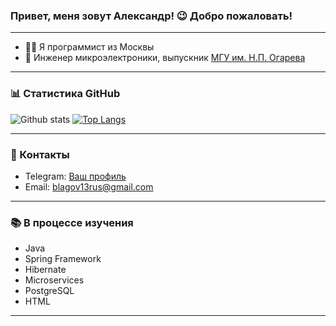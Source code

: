 ### Привет, меня зовут Александр! :wink: Добро пожаловать!

---

- :man_technologist: Я программист из Москвы
- :briefcase: Инженер микроэлектроники, выпускник [МГУ им. Н.П. Огарева](https://mrsu.ru/ru/)

---

### :bar_chart: Статистика GitHub

![Github stats](https://github-readme-stats.vercel.app/api?username=Blagov13&hide=stars,prs,issues,contribs)
[![Top Langs](https://github-readme-stats.vercel.app/api/top-langs/?username=Blagov13&layout=compact)](https://github.com/Blagov13/github-readme-stats)

---

### :link: Контакты

- Telegram: [Ваш профиль](@blagovfit)
- Email: blagov13rus@gmail.com

---

### :books: В процессе изучения

- Java
- Spring Framework
- Hibernate
- Microservices
- PostgreSQL
- HTML

---

<!--
**Blagov13/Blagov13** is a ✨ _special_ ✨ repository because its `README.md` (this file) appears on your GitHub profile.

Here are some ideas to get you started:

- 🔭 I’m currently working on ...
- 🌱 I’m currently learning ...
- 👯 I’m looking to collaborate on ...
- 🤔 I’m looking for help with ...
- 💬 Ask me about ...
- 📫 How to reach me: ...
- 😄 Pronouns: ...
- ⚡ Fun fact: ...
-->
